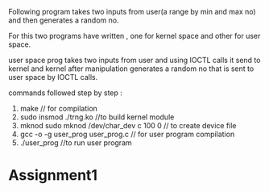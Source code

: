 Following program takes two inputs from user(a range by min and max no) and then generates a random no.

For this two programs have written , one for kernel space and other for user space.

user space prog takes two inputs from user and using IOCTL calls it send to kernel and kernel after manipulation generates a random no that is sent to user space by IOCTL calls.





commands followed step by step :

1. make                            // for compilation
2. sudo insmod ./trng.ko          //to build kernel module
3. mknod sudo mknod /dev/char_dev c 100 0        // to create device file
4. gcc -o -g user_prog user_prog.c               // for user program compilation
5. ./user_prog                                   //to run user program

# Assignment1

